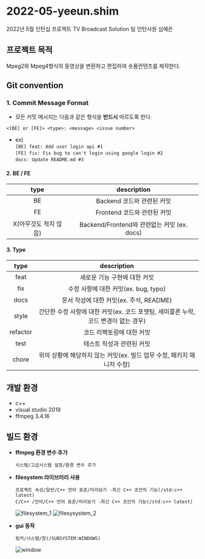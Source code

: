 # 2022-05-yeeun.shim

2022년 5월 인턴십 프로젝트
TV Broadcast Solution 팀 인턴사원 심예은

## 프로젝트 목적
Mpeg2와 Mpeg4형식의 동영상을 변환하고 편집하여 숏폼컨텐츠를 제작한다.

## Git convention
### 1. Commit Message Format
- 모든 커밋 메시지는 다음과 같은 형식을 **반드시** 따르도록 한다.
```
<[BE] or [FE]> <type>: <message> <issue number>
```
- ex) <br> `[BE] feat: Add user login api #1`
<br> `[FE] fix: Fix bug to can't login using google login #2`
<br> `docs: Update README.md #3`

#### 2. BE / FE
|         type          |                 description                 |
| :-------------------: | :-----------------------------------------: |
|          BE           |         Backend 코드와 관련된 커밋          |
|          FE           |         Frontend 코드와 관련된 커밋         |
| X(아무것도 적지 않음) | Backend/Frontend와 관련없는 커밋 (ex. docs) |

#### 3. Type
|   type   |                                     description                                     |
| :------: | :---------------------------------------------------------------------------------: |
|   feat   |                            새로운 기능 구현에 대한 커밋                             |
|   fix    |                        수정 사항에 대한 커밋(ex. bug, typo)                         |
|   docs   |                       문서 작성에 대한 커밋(ex. 주석, README)                       |
|  style   | 간단한 수정 사항에 대한 커밋(ex. 코드 포맷팅, 세미콜론 누락, 코드 변경이 없는 경우) |
| refactor |                              코드 리펙토링에 대한 커밋                              |
|   test   |                              테스트 작성과 관련된 커밋                              |
|  chore   |                      위의 상황에 해당하지 않는 커밋(ex. 빌드 업무 수정, 패키지 매니저 수정)  |

## 개발 환경
* c++
* visual studio 2019
* ffmpeg 3.4.16

## 빌드 환경
* **ffmpeg 환경 변수 추가**


  ```
  시스템/고급시스템 설정/환경 변수 추가
  ```
* **filesystem 라이브러리 사용**
  ``` 
  프로젝트 속성/일반/C++ 언어 표준/미리보기 -최신 C++ 초안의 기능(/std:c++ latest)
  C/C++ /언어/C++ 언어 표준/미리보기 -최신 C++ 초안의 기능(/std:c++ latest)
  ```
  ![filesystem_1](/uploads/bd673542aade2581e55143e02833ccd1/filesystem_1.png)
  ![filesysystem_2](/uploads/ac6bcf6d9b8f299f7f532643b1b3292d/filesysystem_2.png)
  
* **gui 동작**
  ```
  링커/시스템/창(/SUBSYSTEM:WINDOWS)
  ```
  ![window](/uploads/bdaa6872b16c4fd9ce63426214deda37/window.png)
